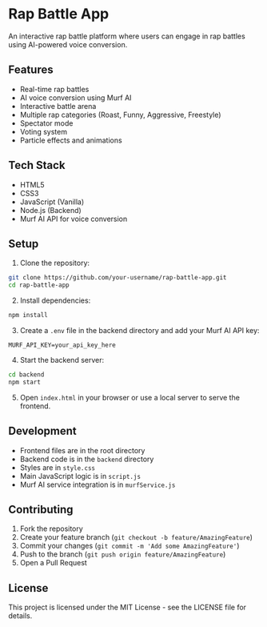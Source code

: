 # Rap Battle App

An interactive rap battle platform where users can engage in rap battles using AI-powered voice conversion.

## Features

- Real-time rap battles
- AI voice conversion using Murf AI
- Interactive battle arena
- Multiple rap categories (Roast, Funny, Aggressive, Freestyle)
- Spectator mode
- Voting system
- Particle effects and animations

## Tech Stack

- HTML5
- CSS3
- JavaScript (Vanilla)
- Node.js (Backend)
- Murf AI API for voice conversion

## Setup

1. Clone the repository:
```bash
git clone https://github.com/your-username/rap-battle-app.git
cd rap-battle-app
```

2. Install dependencies:
```bash
npm install
```

3. Create a `.env` file in the backend directory and add your Murf AI API key:
```
MURF_API_KEY=your_api_key_here
```

4. Start the backend server:
```bash
cd backend
npm start
```

5. Open `index.html` in your browser or use a local server to serve the frontend.

## Development

- Frontend files are in the root directory
- Backend code is in the `backend` directory
- Styles are in `style.css`
- Main JavaScript logic is in `script.js`
- Murf AI service integration is in `murfService.js`

## Contributing

1. Fork the repository
2. Create your feature branch (`git checkout -b feature/AmazingFeature`)
3. Commit your changes (`git commit -m 'Add some AmazingFeature'`)
4. Push to the branch (`git push origin feature/AmazingFeature`)
5. Open a Pull Request

## License

This project is licensed under the MIT License - see the LICENSE file for details. 